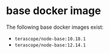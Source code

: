 # base docker image

The following base docker images exist:

- `terascope/node-base:10.18.1`
- `terascope/node-base:12.14.1`
